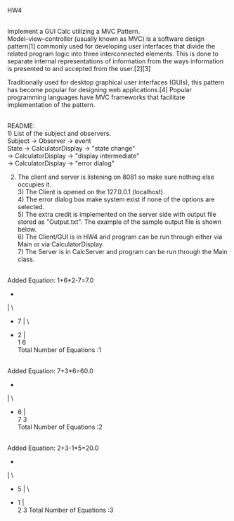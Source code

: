 HW4

<br/>Implement a GUI Calc utilizing a MVC Pattern.<br/>
Model–view–controller (usually known as MVC) is a software design pattern[1] commonly used for developing user interfaces that divide the related program logic into three interconnected elements. This is done to separate internal representations of information from the ways information is presented to and accepted from the user.[2][3]

Traditionally used for desktop graphical user interfaces (GUIs), this pattern has become popular for designing web applications.[4] Popular programming languages have MVC frameworks that facilitate implementation of the pattern.

<br/>README:
<br/>1) List of the subject and observers.
<br/>Subject -> Observer 		  -> event
<br/>State   -> CalculatorDisplay  -> "state change"<br/>
		-> CalculatorDisplay  -> "display intermediate"<br/>
		-> CalculatorDisplay  -> "error dialog"<br/>

2) The client and server is listening on 8081 so make sure nothing else occupies it.
<br/>3) The Client is opened on the 127.0.0.1 (localhost).
<br/>4) The error dialog box make system exist if none of the options are selected.
<br/>5) The extra credit is implemented on the server side with output file stored as "Output.txt".
   The example of the sample output file is shown below.
<br/>6) The Client/GUI is in HW4 and program can be run through either via Main or via CalculatorDisplay. 
<br/>7) The Server is in CalcServer and program can be run through the Main class.  

<br/>Added Equation: 1+6*2-7=7.0

-
| \
*  7
| \
+  2
| \
1  6
<br/>Total Number of Equations :1


<br/>Added Equation: 7+3*6=60.0

*
| \
+  6
| \
7  3
<br/>Total Number of Equations :2


<br/>Added Equation: 2+3-1*5=20.0

*
| \
-  5
| \
+  1
| \
2  3
Total Number of Equations :3




